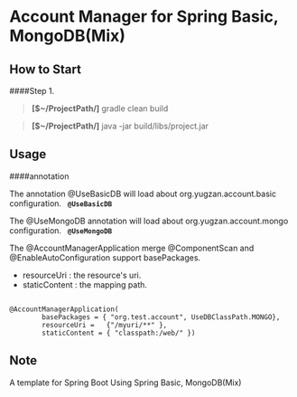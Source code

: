 Account Manager for Spring Basic, MongoDB(Mix)
=============


How to Start
-------------------
####Step 1.

> **[$~/ProjectPath/]** gradle clean build

> **[$~/ProjectPath/]** java -jar build/libs/project.jar

Usage
-------------------
####annotation

The annotation @UseBasicDB will load about org.yugzan.account.basic configuration.
<code>
**@UseBasicDB**
</code>

The @UseMongoDB annotation will load about org.yugzan.account.mongo configuration.
<code>
**@UseMongoDB**
</code>

The @AccountManagerApplication merge @ComponentScan and @EnableAutoConfiguration support basePackages.
* resourceUri	: the resource's uri. 
* staticContent	: the mapping path.
<code>
@AccountManagerApplication(
		basePackages = { "org.test.account", UseDBClassPath.MONGO}, 
		resourceUri = 	{"/myuri/**" }, 
		staticContent = { "classpath:/web/" })
</code>

Note
-------------
A template for Spring Boot Using  Spring Basic, MongoDB(Mix)
